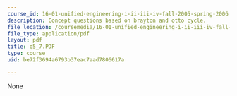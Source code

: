 ```yaml
---
course_id: 16-01-unified-engineering-i-ii-iii-iv-fall-2005-spring-2006
description: Concept questions based on brayton and otto cycle.
file_location: /coursemedia/16-01-unified-engineering-i-ii-iii-iv-fall-2005-spring-2006/be72f3694a6793b37eac7aad7806617a_q5_7.PDF
file_type: application/pdf
layout: pdf
title: q5_7.PDF
type: course
uid: be72f3694a6793b37eac7aad7806617a

---
```

None